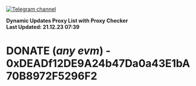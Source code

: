 [![Telegram channel](https://img.shields.io/endpoint?url=https://runkit.io/damiankrawczyk/telegram-badge/branches/master?url=https://t.me/n4z4v0d)](https://t.me/n4z4v0d) 

**Dynamic Updates Proxy List with Proxy Checker**  
**Last Updated: 21.12.23 07:39**

# DONATE (_any evm_) - 0xDEADf12DE9A24b47Da0a43E1bA70B8972F5296F2
